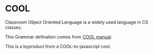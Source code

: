 # COOL

Classroom Object Oriented Language is a widely used language in CS classes.

This Grammar defination comes from [COOL manual](http://sist.shanghaitech.edu.cn/faculty/songfu/course/spring2017/cs131/COOL/COOLAid.pdf).

This is a byproduct from a COOL-to-javascript cool.
